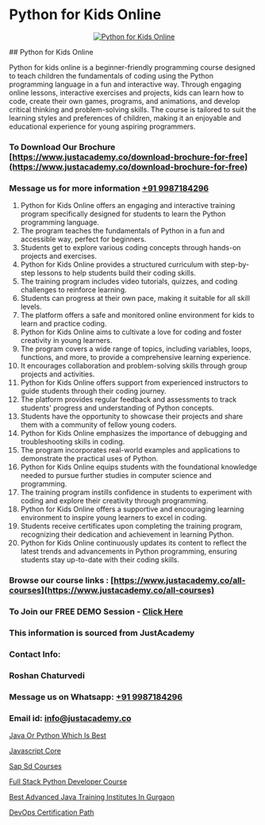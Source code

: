 # Python for Kids Online

<p align="center">
  <a href="https://justacademy.co/course-detail/python-training">
    <img src="https://justacademy.co/storage2/course_image/1709713400_course_image.webp" alt="Python for Kids Online">
  </a>
</p>
## Python for Kids Online

Python for kids online is a beginner-friendly programming course designed to teach children the fundamentals of coding using the Python programming language in a fun and interactive way. Through engaging online lessons, interactive exercises and projects, kids can learn how to code, create their own games, programs, and animations, and develop critical thinking and problem-solving skills. The course is tailored to suit the learning styles and preferences of children, making it an enjoyable and educational experience for young aspiring programmers.
### To Download Our Brochure [https://www.justacademy.co/download-brochure-for-free](https://www.justacademy.co/download-brochure-for-free)
### Message us for more information [+91 9987184296](https://api.whatsapp.com/send?phone=919987184296)
1) Python for Kids Online offers an engaging and interactive training program specifically designed for students to learn the Python programming language.
2) The program teaches the fundamentals of Python in a fun and accessible way, perfect for beginners.
3) Students get to explore various coding concepts through hands-on projects and exercises.
4) Python for Kids Online provides a structured curriculum with step-by-step lessons to help students build their coding skills.
5) The training program includes video tutorials, quizzes, and coding challenges to reinforce learning.
6) Students can progress at their own pace, making it suitable for all skill levels.
7) The platform offers a safe and monitored online environment for kids to learn and practice coding.
8) Python for Kids Online aims to cultivate a love for coding and foster creativity in young learners.
9) The program covers a wide range of topics, including variables, loops, functions, and more, to provide a comprehensive learning experience.
10) It encourages collaboration and problem-solving skills through group projects and activities.
11) Python for Kids Online offers support from experienced instructors to guide students through their coding journey.
12) The platform provides regular feedback and assessments to track students' progress and understanding of Python concepts.
13) Students have the opportunity to showcase their projects and share them with a community of fellow young coders.
14) Python for Kids Online emphasizes the importance of debugging and troubleshooting skills in coding.
15) The program incorporates real-world examples and applications to demonstrate the practical uses of Python.
16) Python for Kids Online equips students with the foundational knowledge needed to pursue further studies in computer science and programming.
17) The training program instills confidence in students to experiment with coding and explore their creativity through programming.
18) Python for Kids Online offers a supportive and encouraging learning environment to inspire young learners to excel in coding.
19) Students receive certificates upon completing the training program, recognizing their dedication and achievement in learning Python.
20) Python for Kids Online continuously updates its content to reflect the latest trends and advancements in Python programming, ensuring students stay up-to-date with their coding skills.

### Browse our course links : [https://www.justacademy.co/all-courses](https://www.justacademy.co/all-courses) 
### To Join our FREE DEMO Session - [Click Here](https://www.justacademy.co/register-for-course-demo)


### This information is sourced from JustAcademy
### Contact Info:
### Roshan Chaturvedi
### Message us on Whatsapp: [+91 9987184296](https://api.whatsapp.com/send?phone=919987184296)
### Email id: [info@justacademy.co](mailto:info@justacademy.co)
                
[Java Or Python Which Is Best](https://www.linkedin.com/pulse/java-python-which-best-justacademy-bristol-nsqae?trackingId=Zg%2Bbv0Cz1en4ZKJVisBbog%3D%3D&lipi=urn%3Ali%3Apage%3Ad_flagship3_company_admin%3Bp%2BRLZIKZRKmWUfjO4L2gXg%3D%3D)

[Javascript Core](https://www.linkedin.com/pulse/javascript-core-justacademy-hyderabad-mlg2c?trackingId=RugRrxVBnY2rb0ye2crqUw%3D%3D&lipi=urn%3Ali%3Apage%3Ad_flagship3_company_admin%3BepomL552S36dZH34vwpA2w%3D%3D)

[Sap Sd Courses](https://medium.com/@roneet705/sap-sd-courses-6399d65c9aad)

[Full Stack Python Developer Course](https://medium.com/@prempja40/full-stack-python-developer-course-f248ba2828d4)

[Best Advanced Java Training Institutes In Gurgaon](https://justacademyin.github.io/justacademy/best-advanced-java-training-institutes-in-gurgaon)

[DevOps Certification Path](https://justacademyin.github.io/justacademy/devops-certification-path)

